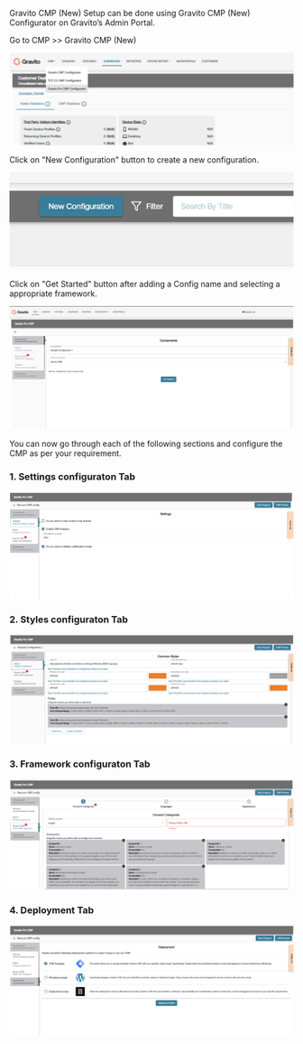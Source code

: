 Gravito CMP (New) Setup can be done using Gravito CMP (New) Configurator on Gravito’s Admin Portal.

Go to CMP >> Gravito CMP (New)

![](./img/pro_configurator_link.png)

Click on "New Configuration" button to create a new configuration.

![](./img/new_config.png)

Click on "Get Started" button after adding a Config name and selecting a appropriate framework.

![](./img/configurator_setup.png)

You can now go through each of the following sections and configure the CMP as per your requirement.

### 1. Settings configuraton Tab

![](./img/settings_tab.png)

### 2. Styles configuraton Tab

![](./img/style_tab.png)

### 3. Framework configuraton Tab

![](./img/gravito_cmp_tab.png)

### 4. Deployment Tab

![](./img/deployment_tab.png)
